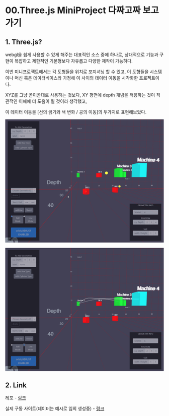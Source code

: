 # 00.Three.js MiniProject 다짜고짜 보고가기

## 1. Three.js?

webgl을 쉽게 사용할 수 있게 해주는 대표적인 소스 중에 하나로, 상대적으로 기능과 구현이 복잡하고 제한적인 기본형보다 자유롭고 다양한 제작이 가능하다.

이번 미니프로젝트에서는 각 도형들을 위치로 포지셔닝 할 수 있고, 이 도형들을 시스템이나 머신 혹은 데이터베이스라 가정해 이 사이의 데이터 이동을 시각화한 프로젝트이다.

XYZ를 그냥 곧이곧대로 사용하는 것보다, XY 평면에 depth 개념을 적용하는 것이 직관적인 이해에 더 도움이 될 것이라 생각했고,

이 데이터 이동을 \[선의 굵기와 색 변화 / 공의 이동\]의 두가지로 표현해보았다.

![Ball Mode](../.gitbook/assets/00.threeballs.gif)

![](../.gitbook/assets/00.threelines.gif)

## 2. Link

레포 - [링크](https://github.com/ArkimCity/three.js_practice)

실제 구동 사이트\(데이터는 예시로 임의 생성중\) - [링크](https://arkimcity.github.io/three.js_practice/)

